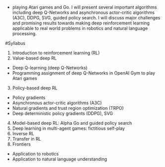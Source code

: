 * playing Atari games and Go. I will present several important algorithms
  including deep Q-Networks and asynchronous actor-critic algorithms (A3C),
  DDPG, SVG, guided policy search. I will discuss major challenges and
  promising results towards making deep reinforcement learning applicable to
  real world problems in robotics and natural language processing.

#Syllabus

1. Introduction to reinforcement learning (RL)
2. Value-based deep RL
  * Deep Q-learning (deep Q-Networks)
  * Programming assignment of deep Q-Networks in OpenAI Gym to play Atari games
3. Policy-based deep RL
  * Policy gradients
  * Asynchronous actor-critic algorithms (A3C)
  * Natural gradients and trust region optimization (TRPO)
  * Deep deterministic policy gradients (DDPG), SVG
4. Model-based deep RL: Alpha Go and guided policy search
5. Deep learning in multi-agent games: fictitious self-play
6. Inverse RL
7. Transfer in RL
8. Frontiers
  * Application to robotics
  * Application to natural language understanding
